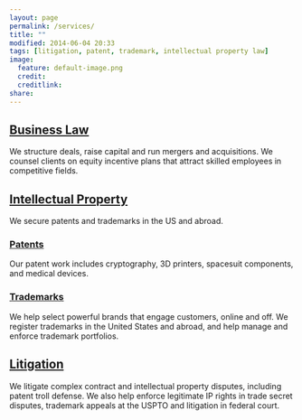 ```yaml
---
layout: page
permalink: /services/
title: ""
modified: 2014-06-04 20:33
tags: [litigation, patent, trademark, intellectual property law]
image:
  feature: default-image.png 
  credit: 
  creditlink: 
share: 
---
```



## <a href='/business-law/'>Business Law</a>

We structure deals, raise capital and run mergers and acquisitions. We counsel clients on equity incentive plans that attract skilled employees in competitive fields.

## <a href='/patent-basics/'>Intellectual Property</a> 

We secure patents and trademarks in the US and abroad. 

### <a href='/patent-basics/'>Patents</a> 

Our patent work includes cryptography, 3D printers, spacesuit components, and medical devices.

### <a href='/trademark-basics/'>Trademarks</a> 

We help select powerful brands that engage customers, online and off. We register trademarks in the United States and abroad, and help manage and enforce trademark portfolios. 

## <a href='/litigation/'>Litigation</a> 

We litigate complex contract and intellectual property disputes, including patent troll defense. We also help enforce legitimate IP rights in trade secret disputes, trademark appeals at the USPTO and litigation in federal court. 